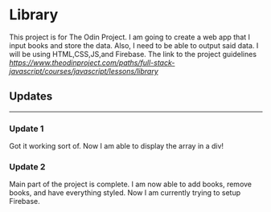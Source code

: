 <!-- @format -->

# Library

This project is for The Odin Project. I am going to create a web app that I
input books and store the data. Also, I need to be able to output said data. I
will be using HTML,CSS,JS,and Firebase. The link to the project guidelines
*https://www.theodinproject.com/paths/full-stack-javascript/courses/javascript/lessons/library*

## Updates

---

### Update 1

Got it working sort of. Now I am able to display the array in a div!

### Update 2

Main part of the project is complete. I am now able to add books, remove books,
and have everything styled. Now I am currently trying to setup Firebase.
